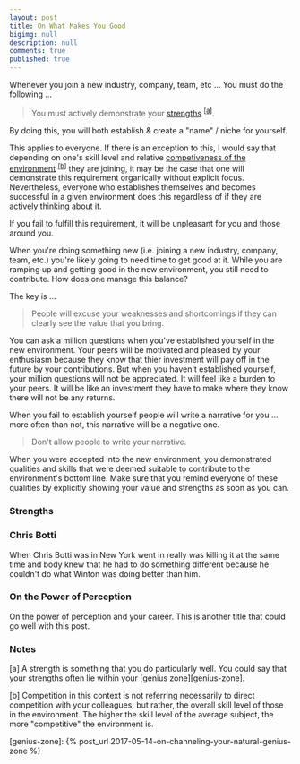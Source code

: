 ```yaml
---
layout: post
title: On What Makes You Good
bigimg: null
description: null
comments: true
published: true
---
```


Whenever you join a new industry, company, team, etc ... You must do the following ... 

> You must actively demonstrate your [strengths](#strengths) <sup>[[a]](#strengths)</sup>.

By doing this, you will both establish & create a "name" / niche for yourself.

This applies to everyone.  If there is an exception to this, I would say that depending on one's skill level and relative [competiveness of the environment](#competiveness) <sup>[[b]](#competiveness)</sup> they are joining, it may be the case that one will demonstrate this requirement organically without explicit focus.  Nevertheless, everyone who establishes themselves and becomes successful in a given environment does this regardless of if they are actively thinking about it.

If you fail to fulfill this requirement, it will be unpleasant for you and those around you.

When you're doing something new (i.e. joining a new industry, company, team, etc.) you're likely going to need time to get good at it.  While you are ramping up and getting good in the new environment, you still need to contribute.  How does one manage this balance?

The key is ...
> People will excuse your weaknesses and shortcomings if they can clearly see the value that you bring. 

You can ask a million questions when you've established yourself in the new environment.  Your peers will be motivated and pleased by your enthusiasm because they know that thier investment will pay off in the future by your contributions. But when you haven't established yourself, your million questions will not be appreciated.  It will feel like a burden to your peers.  It will be like an investment they have to make where they know there will not be any returns.

When you fail to establish yourself people will write a narrative for you ... more often than not, this narrative will be a negative one.

> Don't allow people to write your narrative.

When you were accepted into the new environment, you demonstrated qualities and skills that were deemed suitable to contribute to the environment's bottom line.  Make sure that you remind everyone of these qualities by explicitly showing your value and strengths as soon as you can.

### Strengths


### Chris Botti
When Chris Botti was in New York went in really was killing it at the same time and body knew that he had to do something different because he couldn't do what Winton was doing better than him.



### On the Power of Perception
On the power of perception and your career. This is another title that could go well with this post.



### Notes
[<a name="strengths">a</a>] A strength is something that you do particularly well.  You could say that your strengths often lie within your [genius zone][genius-zone].

[<a name="competiveness">b</a>] Competition in this context is not referring necessarily to direct competition with your colleagues; but rather, the overall skill level of those in the environment.  The higher the skill level of the average subject, the more "competitive" the environment is. 


[genius-zone]: {% post_url 2017-05-14-on-channeling-your-natural-genius-zone %}